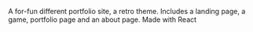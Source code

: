 A for-fun different portfolio site, a retro theme.
Includes a landing page, a game, portfolio page and an about page.
Made with React
